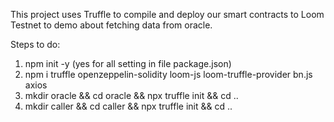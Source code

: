 This project uses Truffle to compile and deploy our smart contracts to Loom Testnet to demo about fetching data from oracle.

Steps to do:
1. npm init -y (yes for all setting in file package.json)
2. npm i truffle openzeppelin-solidity loom-js loom-truffle-provider bn.js axios
3. mkdir oracle && cd oracle && npx truffle init && cd ..
4. mkdir caller && cd caller && npx truffle init && cd ..